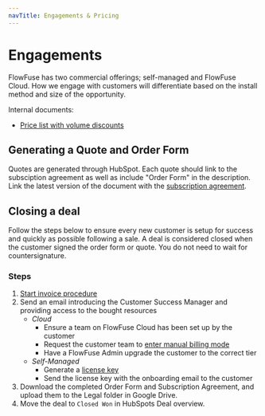 ```yaml
---
navTitle: Engagements & Pricing
---
```


# Engagements

FlowFuse has two commercial offerings; self-managed and FlowFuse Cloud. How we
engage with customers will differentiate based on the install method and size of
the opportunity.

Internal documents:
- [Price list with volume discounts](https://docs.google.com/spreadsheets/d/1q1OEo_5fr20txl__bJDR1cFrzv3qzvLLXcgEVFq6h68)

## Generating a Quote and Order Form

Quotes are generated through HubSpot. Each quote should link to the subsciption
agreement as well as include "Order Form" in the description. Link the latest
version of the document with the [subscription agreement](/handbook/customer/sales/legal/#subscription-agreement).

## Closing a deal

Follow the steps below to ensure every new customer is setup for success and
quickly as possible following a sale. A deal is considered closed when the
customer signed the order form or quote. You do not need to wait for 
countersignature.

### Steps

1. [Start invoice procedure](/handbook/operations/billing/#creating-an-invoice)
1. Send an email introducing the Customer Success Manager and providing access to the bought resources
   * *Cloud*
      * Ensure a team on FlowFuse Cloud has been set up by the customer
      * Request the customer team to [enter manual billing mode](/handbook/operations/accounts/#internal-teams-and-contracted-revenue)
      * Have a FlowFuse Admin upgrade the customer to the correct tier
   * *Self-Managed*
      * Generate a [license key](../sales/meetings/poc.md#generating-a-license)
      * Send the license key with the onboarding email to the customer
1. Download the completed Order Form and Subscription Agreement, and upload them to the Legal folder in Google Drive.
1. Move the deal to `Closed Won` in HubSpots Deal overview.

